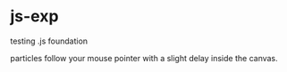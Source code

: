 # js-exp
testing .js foundation

particles follow your mouse pointer with a slight delay inside the canvas. 
